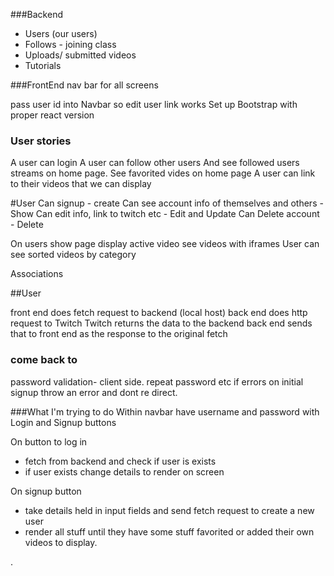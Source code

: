 ###Backend
 - Users (our users)
 - Follows - joining class
 - Uploads/ submitted videos
 - Tutorials


###FrontEnd
nav bar for all screens

pass user id into Navbar so edit user link works
Set up Bootstrap with proper react version


### User stories
A user can login
A user can follow other users
And see followed users streams on home page.
See favorited vides on home page
A user can link to their videos that we can display


#User
Can signup - create
Can see account info of themselves and others - Show
Can edit info, link to twitch etc - Edit and Update
Can Delete account - Delete

On users show page display active video see videos with iframes
User can see sorted videos by category


Associations

##User

front end does fetch request to backend (local host)
back end does http request to Twitch
Twitch returns the data to the backend
back end sends that to front end as the response to the original fetch

### come back to
password validation- client side. repeat password etc
  if errors on initial signup throw an error and dont re direct.






###What I'm trying to do
Within navbar have username and password with Login and Signup buttons

On button to log in
  - fetch from backend and check if user is exists
  - if user exists change details to render on screen

On signup button
  - take details held in input fields and send fetch request to create a new user
  - render all stuff until they have some stuff favorited or added their own videos to display. 












.
